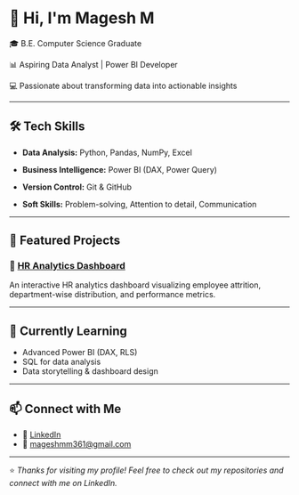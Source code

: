 # 👋 Hi, I'm Magesh M

🎓 B.E. Computer Science Graduate 

📊 Aspiring Data Analyst | Power BI Developer  

💻 Passionate about transforming data into actionable insights  

---

## 🛠️ Tech Skills

- **Data Analysis:** Python, Pandas, NumPy, Excel 

- **Business Intelligence:** Power BI (DAX, Power Query)  

- **Version Control:** Git & GitHub  

- **Soft Skills:** Problem-solving, Attention to detail, Communication  

---

## 📁 Featured Projects

### 🔹 [HR Analytics Dashboard](https://github.com/Magesh361/HR-data-analysis) 
An interactive HR analytics dashboard visualizing employee attrition, department-wise distribution, and performance metrics.

---

## 📌 Currently Learning

- Advanced Power BI (DAX, RLS)  
- SQL for data analysis  
- Data storytelling & dashboard design  

---

## 📫 Connect with Me

- 💼 [LinkedIn](https://www.linkedin.com/in/magesh-m-430374343/)
- 📧 mageshmm361@gmail.com  

---

⭐ *Thanks for visiting my profile! Feel free to check out my repositories and connect with me on LinkedIn.*
